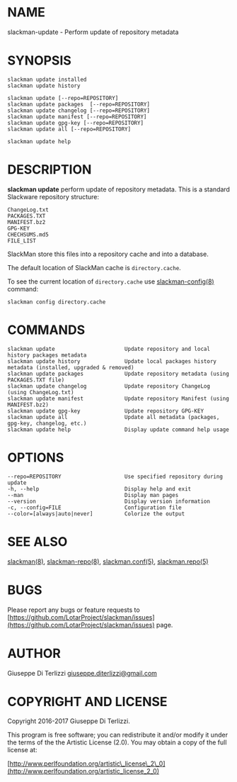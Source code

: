 # NAME

slackman-update - Perform update of repository metadata

# SYNOPSIS

    slackman update installed
    slackman update history

    slackman update [--repo=REPOSITORY]
    slackman update packages  [--repo=REPOSITORY]
    slackman update changelog [--repo=REPOSITORY]
    slackman update manifest [--repo=REPOSITORY]
    slackman update gpg-key [--repo=REPOSITORY]
    slackman update all [--repo=REPOSITORY]

    slackman update help

# DESCRIPTION

**slackman update** perform update of repository metadata. This is a standard
Slackware repository structure:

    ChangeLog.txt
    PACKAGES.TXT
    MANIFEST.bz2
    GPG-KEY
    CHECHSUMS.md5
    FILE_LIST

SlackMan store this files into a repository cache and into a database.

The default location of SlackMan cache is `directory.cache`.

To see the current location of `directory.cache` use [slackman-config(8)](../8/slackman-config) command:

    slackman config directory.cache

# COMMANDS

    slackman update                      Update repository and local history packages metadata
    slackman update history              Update local packages history metadata (installed, upgraded & removed)
    slackman update packages             Update repository metadata (using PACKAGES.TXT file)
    slackman update changelog            Update repository ChangeLog (using ChangeLog.txt)
    slackman update manifest             Update repository Manifest (using MANIFEST.bz2)
    slackman update gpg-key              Update repository GPG-KEY
    slackman update all                  Update all metadata (packages, gpg-key, changelog, etc.)
    slackman update help                 Display update command help usage

# OPTIONS

    --repo=REPOSITORY                    Use specified repository during update
    -h, --help                           Display help and exit
    --man                                Display man pages
    --version                            Display version information
    -c, --config=FILE                    Configuration file
    --color=[always|auto|never]          Colorize the output

# SEE ALSO

[slackman(8)](../8/slackman), [slackman-repo(8)](../8/slackman-repo), [slackman.conf(5)](../5/slackman.conf), [slackman.repo(5)](../5/slackman.repo)

# BUGS

Please report any bugs or feature requests to 
[https://github.com/LotarProject/slackman/issues](https://github.com/LotarProject/slackman/issues) page.

# AUTHOR

Giuseppe Di Terlizzi <giuseppe.diterlizzi@gmail.com>

# COPYRIGHT AND LICENSE

Copyright 2016-2017 Giuseppe Di Terlizzi.

This program is free software; you can redistribute it and/or modify it
under the terms of the the Artistic License (2.0). You may obtain a
copy of the full license at:

[http://www.perlfoundation.org/artistic\_license\_2\_0](http://www.perlfoundation.org/artistic_license_2_0)

